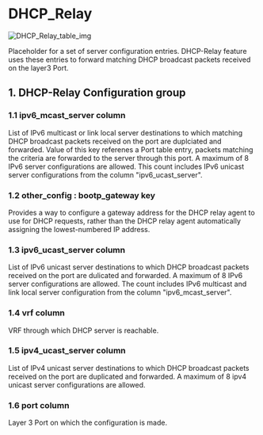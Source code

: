 # DHCP_Relay

![DHCP_Relay_table_img](http://www.plantuml.com/plantuml/img/SoWkIImgAStDuIf8JCvEJ4zLK0hApozH24bCoaajLbAevb80WkISnE9Y1HSFvu3ueDISn4e56ni5ZH2TdCpqZ9BqejJKF4q5EpkkMYw8kh0WD-mA8D81-KKbsEMHBD3LjGEPWou4qilba9gN0dGn)

Placeholder for a set of server configuration entries. DHCP-Relay feature uses
these entries to forward matching DHCP broadcast packets received on the layer3
Port.

## 1. DHCP-Relay Configuration group

### 1.1 ipv6_mcast_server column

List of IPv6 multicast or link local server destinations to which matching DHCP
broadcast packets received on the port are duplciated and forwarded. Value of
this key referenes a Port table entry, packets matching the criteria are
forwarded to the server through this port. A maximum of 8 IPv6 server
configurations are allowed. This count includes IPv6 unicast server
configurations from the column "ipv6_ucast_server".

### 1.2 other_config : bootp_gateway key

Provides a way to configure a gateway address for the DHCP relay agent to use
for DHCP requests, rather than the DHCP relay agent automatically assigning the
lowest-numbered IP address.

### 1.3 ipv6_ucast_server column

List of IPv6 unicast server destinations to which DHCP broadcast packets
received on the port are dulicated and forwarded. A maximum of 8 IPv6 server
configurations are allowed. The count includes IPv6 multicast and link local
server configuration from the column "ipv6_mcast_server".

### 1.4 vrf column

VRF through which DHCP server is reachable.

### 1.5 ipv4_ucast_server column

List of IPv4 unicast server destinations to which DHCP broadcast packets
received on the port are duplicated and forwarded. A maximum of 8 ipv4 unicast
server configurations are allowed.

### 1.6 port column

Layer 3 Port on which the configuration is made.

